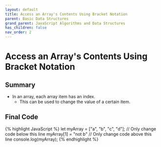 ```yaml
---
layout: default
title: Access an Array's Contents Using Bracket Notation
parent: Basic Data Structures
grand_parent: JavaScript Algorithms and Data Structures
has_children: false
nav_order: 2
---
```

# Access an Array's Contents Using Bracket Notation
## Summary
- In an array, each array item has an index.
    - This can be used to change the value of a certain item.

## Final Code

{% highlight JavaScript %}
let myArray = ["a", "b", "c", "d"];
// Only change code below this line
myArray[1] = "not b"
// Only change code above this line
console.log(myArray);
{% endhighlight %}